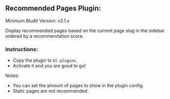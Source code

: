 ## Recommended Pages Plugin:

Minimum Bludit Version: v2.1.x

Display recommended pages based on the current page slug in the sidebar ordered by a recommendation score.

### Instructions:
* Copy the plugin to `bl-plugins`.
* Activate it and you are good to go!

Notes: 
* You can set the amount of pages to show in the plugin config.
* Static pages are not recommended.

